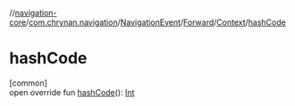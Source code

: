 //[navigation-core](../../../../../index.md)/[com.chrynan.navigation](../../../index.md)/[NavigationEvent](../../index.md)/[Forward](../index.md)/[Context](index.md)/[hashCode](hash-code.md)

# hashCode

[common]\
open override fun [hashCode](hash-code.md)(): [Int](https://kotlinlang.org/api/latest/jvm/stdlib/kotlin/-int/index.html)
